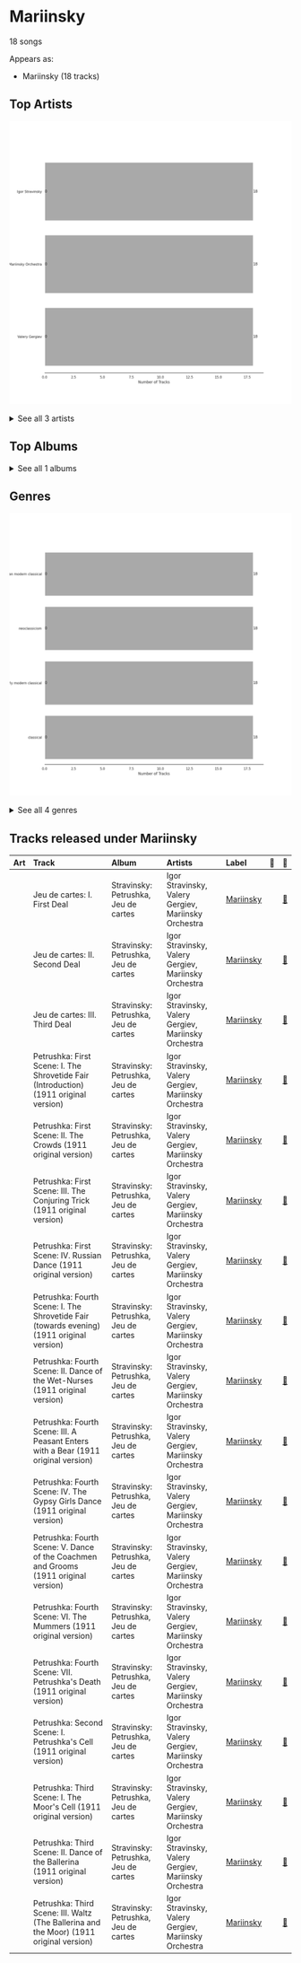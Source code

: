 # Mariinsky

18 songs

Appears as:
- Mariinsky (18 tracks)

## Top Artists

![Bar chart of top 3 artists](../images/labels/mariinsky/artists.png)


<details>
<summary>See all 3 artists</summary>

| Number of Tracks | Art | Artist | 🔗 |
|---:|:---|:---|:---|
| 18 | <img src="https://i.scdn.co/image/49da328b0629313b2c452bf35d8c50d013274f5b" alt="" width="50" /> | Igor Stravinsky | [🔗](https://open.spotify.com/artist/7ie36YytMoKtPiL7tUvmoE) |
| 18 | <img src="https://i.scdn.co/image/ab6761610000e5eb0065f11220ca4bb030bffb72" alt="" width="50" /> | Mariinsky Orchestra | [🔗](https://open.spotify.com/artist/2rRUfv2w535SEUV1YO5SP6) |
| 18 | <img src="https://i.scdn.co/image/ab6761610000e5eb85c25fffeaf7a209268e9372" alt="" width="50" /> | Valery Gergiev | [🔗](https://open.spotify.com/artist/2LxnoYPOe0FCLC82R3xgO2) |

</details>


## Top Albums




<details>
<summary>See all 1 albums</summary>

| Number of Tracks | Art | Album | Release Date | 🔗 |
|---:|:---|:---|:---|:---|
| 18 | <img src="https://i.scdn.co/image/ab67616d0000b2736d425516ed4317947a4f48af" alt="" width="50" /> | Stravinsky: Petrushka, Jeu de cartes | 2018-10-19 | [🔗](https://open.spotify.com/album/19fQbFNjlfXgBAFqftKzWA) |

</details>


## Genres

![Bar chart of top 4 genres](../images/labels/mariinsky/genres.png)


<details>
<summary>See all 4 genres</summary>

| Number of Tracks | Genre |
|---:|:---|
| 18 | russian modern classical |
| 18 | neoclassicism |
| 18 | early modern classical |
| 18 | classical |

</details>


## Tracks released under Mariinsky

| Art | Track | Album | Artists | Label | 💚 | 🔗 |
|:---|:---|:---|:---|:---|:---|:---|
| <img src="https://i.scdn.co/image/ab67616d0000b2736d425516ed4317947a4f48af" alt="" width="50" /> | Jeu de cartes: I. First Deal | Stravinsky: Petrushka, Jeu de cartes | Igor Stravinsky, Valery Gergiev, Mariinsky Orchestra | [Mariinsky](mariinsky.md) | | [🔗](https://open.spotify.com/track/3GLlyHxs9jj5OJtRUw7krB) |
| <img src="https://i.scdn.co/image/ab67616d0000b2736d425516ed4317947a4f48af" alt="" width="50" /> | Jeu de cartes: II. Second Deal | Stravinsky: Petrushka, Jeu de cartes | Igor Stravinsky, Valery Gergiev, Mariinsky Orchestra | [Mariinsky](mariinsky.md) | | [🔗](https://open.spotify.com/track/01sFYbEnNAR4ZBChyKR1XG) |
| <img src="https://i.scdn.co/image/ab67616d0000b2736d425516ed4317947a4f48af" alt="" width="50" /> | Jeu de cartes: III. Third Deal | Stravinsky: Petrushka, Jeu de cartes | Igor Stravinsky, Valery Gergiev, Mariinsky Orchestra | [Mariinsky](mariinsky.md) | | [🔗](https://open.spotify.com/track/1RmGFbd7C1jv5oBNRHX7cv) |
| <img src="https://i.scdn.co/image/ab67616d0000b2736d425516ed4317947a4f48af" alt="" width="50" /> | Petrushka: First Scene: I. The Shrovetide Fair (Introduction) (1911 original version) | Stravinsky: Petrushka, Jeu de cartes | Igor Stravinsky, Valery Gergiev, Mariinsky Orchestra | [Mariinsky](mariinsky.md) | | [🔗](https://open.spotify.com/track/0aRVTTqvik5P7H0WrUwIhu) |
| <img src="https://i.scdn.co/image/ab67616d0000b2736d425516ed4317947a4f48af" alt="" width="50" /> | Petrushka: First Scene: II. The Crowds (1911 original version) | Stravinsky: Petrushka, Jeu de cartes | Igor Stravinsky, Valery Gergiev, Mariinsky Orchestra | [Mariinsky](mariinsky.md) | | [🔗](https://open.spotify.com/track/2Rb1R3QTqNACnDrwZdt5Ic) |
| <img src="https://i.scdn.co/image/ab67616d0000b2736d425516ed4317947a4f48af" alt="" width="50" /> | Petrushka: First Scene: III. The Conjuring Trick (1911 original version) | Stravinsky: Petrushka, Jeu de cartes | Igor Stravinsky, Valery Gergiev, Mariinsky Orchestra | [Mariinsky](mariinsky.md) | | [🔗](https://open.spotify.com/track/5Ngr7bpBvlYNojEpw72eJ7) |
| <img src="https://i.scdn.co/image/ab67616d0000b2736d425516ed4317947a4f48af" alt="" width="50" /> | Petrushka: First Scene: IV. Russian Dance (1911 original version) | Stravinsky: Petrushka, Jeu de cartes | Igor Stravinsky, Valery Gergiev, Mariinsky Orchestra | [Mariinsky](mariinsky.md) | | [🔗](https://open.spotify.com/track/44YT5PBqXUE1mCPBZWX7J4) |
| <img src="https://i.scdn.co/image/ab67616d0000b2736d425516ed4317947a4f48af" alt="" width="50" /> | Petrushka: Fourth Scene: I. The Shrovetide Fair (towards evening) (1911 original version) | Stravinsky: Petrushka, Jeu de cartes | Igor Stravinsky, Valery Gergiev, Mariinsky Orchestra | [Mariinsky](mariinsky.md) | | [🔗](https://open.spotify.com/track/14GWS0o1EeFbGi10ZfdIHi) |
| <img src="https://i.scdn.co/image/ab67616d0000b2736d425516ed4317947a4f48af" alt="" width="50" /> | Petrushka: Fourth Scene: II. Dance of the Wet-Nurses (1911 original version) | Stravinsky: Petrushka, Jeu de cartes | Igor Stravinsky, Valery Gergiev, Mariinsky Orchestra | [Mariinsky](mariinsky.md) | | [🔗](https://open.spotify.com/track/1doCWMqKSAD9mVLD2nulpq) |
| <img src="https://i.scdn.co/image/ab67616d0000b2736d425516ed4317947a4f48af" alt="" width="50" /> | Petrushka: Fourth Scene: III. A Peasant Enters with a Bear (1911 original version) | Stravinsky: Petrushka, Jeu de cartes | Igor Stravinsky, Valery Gergiev, Mariinsky Orchestra | [Mariinsky](mariinsky.md) | | [🔗](https://open.spotify.com/track/2sieCbTqWHcEQwIRZyBIfQ) |
| <img src="https://i.scdn.co/image/ab67616d0000b2736d425516ed4317947a4f48af" alt="" width="50" /> | Petrushka: Fourth Scene: IV. The Gypsy Girls Dance (1911 original version) | Stravinsky: Petrushka, Jeu de cartes | Igor Stravinsky, Valery Gergiev, Mariinsky Orchestra | [Mariinsky](mariinsky.md) | | [🔗](https://open.spotify.com/track/1AmGUA9QW34e9clnXYFdWn) |
| <img src="https://i.scdn.co/image/ab67616d0000b2736d425516ed4317947a4f48af" alt="" width="50" /> | Petrushka: Fourth Scene: V. Dance of the Coachmen and Grooms (1911 original version) | Stravinsky: Petrushka, Jeu de cartes | Igor Stravinsky, Valery Gergiev, Mariinsky Orchestra | [Mariinsky](mariinsky.md) | | [🔗](https://open.spotify.com/track/0g12fQ8G4QUWX0Kbn2Q6r0) |
| <img src="https://i.scdn.co/image/ab67616d0000b2736d425516ed4317947a4f48af" alt="" width="50" /> | Petrushka: Fourth Scene: VI. The Mummers (1911 original version) | Stravinsky: Petrushka, Jeu de cartes | Igor Stravinsky, Valery Gergiev, Mariinsky Orchestra | [Mariinsky](mariinsky.md) | | [🔗](https://open.spotify.com/track/31pNUdNPljYjMahrE35C8h) |
| <img src="https://i.scdn.co/image/ab67616d0000b2736d425516ed4317947a4f48af" alt="" width="50" /> | Petrushka: Fourth Scene: VII. Petrushka's Death (1911 original version) | Stravinsky: Petrushka, Jeu de cartes | Igor Stravinsky, Valery Gergiev, Mariinsky Orchestra | [Mariinsky](mariinsky.md) | | [🔗](https://open.spotify.com/track/5vmh1dWU5B7GIt4gxcTiYy) |
| <img src="https://i.scdn.co/image/ab67616d0000b2736d425516ed4317947a4f48af" alt="" width="50" /> | Petrushka: Second Scene: I. Petrushka's Cell (1911 original version) | Stravinsky: Petrushka, Jeu de cartes | Igor Stravinsky, Valery Gergiev, Mariinsky Orchestra | [Mariinsky](mariinsky.md) | | [🔗](https://open.spotify.com/track/6g0qWuKnsE1js5mo4HAigx) |
| <img src="https://i.scdn.co/image/ab67616d0000b2736d425516ed4317947a4f48af" alt="" width="50" /> | Petrushka: Third Scene: I. The Moor's Cell (1911 original version) | Stravinsky: Petrushka, Jeu de cartes | Igor Stravinsky, Valery Gergiev, Mariinsky Orchestra | [Mariinsky](mariinsky.md) | | [🔗](https://open.spotify.com/track/0PFEP4Rom9u9D9kA8yTkYQ) |
| <img src="https://i.scdn.co/image/ab67616d0000b2736d425516ed4317947a4f48af" alt="" width="50" /> | Petrushka: Third Scene: II. Dance of the Ballerina (1911 original version) | Stravinsky: Petrushka, Jeu de cartes | Igor Stravinsky, Valery Gergiev, Mariinsky Orchestra | [Mariinsky](mariinsky.md) | | [🔗](https://open.spotify.com/track/5CQt9zxHHZiABfdEQoUsAO) |
| <img src="https://i.scdn.co/image/ab67616d0000b2736d425516ed4317947a4f48af" alt="" width="50" /> | Petrushka: Third Scene: III. Waltz (The Ballerina and the Moor) (1911 original version) | Stravinsky: Petrushka, Jeu de cartes | Igor Stravinsky, Valery Gergiev, Mariinsky Orchestra | [Mariinsky](mariinsky.md) | | [🔗](https://open.spotify.com/track/5Nz0PKTW9OgraAtvjYJvO9) |
